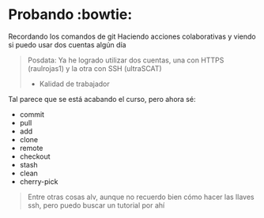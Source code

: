 # Probando :bowtie:
Recordando los comandos de git
Haciendo acciones colaborativas
y viendo si puedo usar dos cuentas algún día

>Posdata: Ya he logrado utilizar dos cuentas, una con HTTPS (raulrojas1) y la otra con SSH (ultraSCAT)
>- Kalidad de trabajador

Tal parece que se está acabando el curso, pero ahora sé:
* commit
* pull
* add
* clone
* remote
* checkout
* stash
* clean
* cherry-pick


> Entre otras cosas alv, aunque no recuerdo bien cómo hacer las llaves ssh, pero puedo buscar un tutorial por ahí

